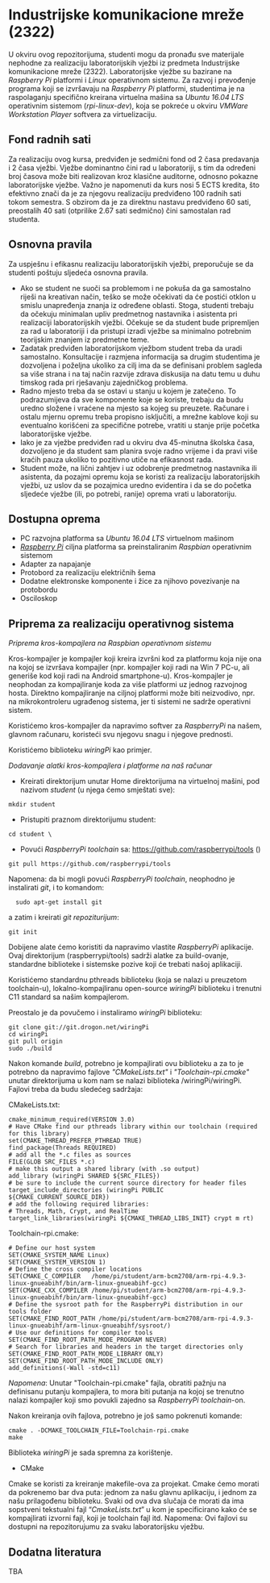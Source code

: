 # Industrijske komunikacione mreže (2322)
U okviru ovog repozitorijuma, studenti mogu da pronađu sve materijale nephodne za realizaciju laboratorijskih vježbi iz predmeta Industrijske komunikacione mreže (2322). Laboratorijske vježbe su bazirane na *Raspberry Pi* platformi i *Linux* operativnom sistemu. Za razvoj i prevođenje programa koji se izvršavaju na *Raspberry Pi* platformi, studentima je na raspolaganju specifično kreirana virtuelna mašina sa *Ubuntu 16.04 LTS* operativnim sistemom (*rpi-linux-dev*), koja se pokreće u okviru *VMWare Workstation Player* softvera za virtuelizaciju.

## Fond radnih sati
Za realizaciju ovog kursa, predviđen je sedmični fond od 2 časa predavanja i 2 časa vježbi. Vježbe dominantno čini rad u laboratoriji, s tim da određeni broj časova može biti realizovan kroz klasične auditorne, odnosno pokazne laboratorijske vježbe. Važno je napomenuti da kurs nosi 5 ECTS kredita, što efektivno znači da je za njegovu realizaciju predviđeno 100 radnih sati tokom semestra. S obzirom da je za direktnu nastavu predviđeno 60 sati, preostalih 40 sati (otprilike 2.67 sati sedmično) čini samostalan rad studenta.

## Osnovna pravila
Za uspješnu i efikasnu realizaciju laboratorijskih vježbi, preporučuje se da studenti poštuju sljedeća osnovna pravila.

* Ako se student ne suoči sa problemom i ne pokuša da ga samostalno riješi na kreativan način, teško se može očekivati da će postići otklon u smislu unapređenja znanja iz određene oblasti. Stoga, studenti trebaju da očekuju minimalan upliv predmetnog nastavnika i asistenta pri realizaciji laboratorijskih vježbi. Očekuje se da student bude pripremljen za rad u laboratoriji i da pristupi izradi vježbe sa minimalno potrebnim teorijskim znanjem iz predmetne teme.
* Zadatak predviđen laboratorijskom vježbom student treba da uradi samostalno. Konsultacije i razmjena informacija sa drugim studentima je dozvoljena i poželjna ukoliko za cilj ima da se definisani problem sagleda sa više strana i na taj način razvije zdrava diskusija na datu temu u duhu timskog rada pri rješavanju zajedničkog problema.
* Radno mjesto treba da se ostavi u stanju u kojem je zatečeno. To podrazumijeva da sve komponente koje se koriste, trebaju da budu uredno složene i vraćene na mjesto sa kojeg su preuzete. Računare i ostalu mjernu opremu treba propisno isključiti, a mrežne kablove koji su eventualno korišćeni za specifične potrebe, vratiti u stanje prije početka laboratorijske vježbe.
* Iako je za vježbe predviđen rad u okviru dva 45-minutna školska časa, dozvoljeno je da student sam planira svoje radno vrijeme i da pravi više kraćih pauza ukoliko to pozitivno utiče na efikasnost rada.
* Student može, na lični zahtjev i uz odobrenje predmetnog nastavnika ili asistenta, da pozajmi opremu koja se koristi za realizaciju laboratorijskih vježbi, uz uslov da se pozajmica uredno evidentira i da se do početka sljedeće vježbe (ili, po potrebi, ranije) oprema vrati u laboratoriju.

## Dostupna oprema
- PC razvojna platforma sa *Ubuntu 16.04 LTS* virtuelnom mašinom
- [*Raspberry Pi*](https://www.raspberrypi.org/) ciljna platforma sa preinstaliranim *Raspbian* operativnim sistemom
- Adapter za napajanje
- Protobord za realizaciju električnih šema
- Dodatne elektronske komponente i žice za njihovo povezivanje na protobordu
- Osciloskop

## Priprema za realizaciju operativnog sistema

*Priprema kros-kompajlera na Raspbian operativnom sistemu*

Kros-kompajler je kompajler koji kreira izvršni kod za platformu koja nije ona na kojoj se izvršava kompajler (npr. kompajler koji radi na Win 7 PC-u, ali generiše kod koji radi na Android smartphone-u). Kros-kompajler je neophodan za kompajliranje koda za više platformi uz jednog razvojnog hosta. Direktno kompajliranje na ciljnoj platformi može biti neizvodivo, npr. na mikrokontroleru ugrađenog sistema, jer ti sistemi ne sadrže operativni sistem.

Koristićemo kros-kompajler da napravimo softver za *RaspberryPi* na našem, glavnom računaru, koristeći svu njegovu snagu i njegove prednosti.

Koristićemo biblioteku *wiringPi* kao primjer. 

*Dodavanje alatki kros-kompajlera i platforme na naš računar*

-	Kreirati direktorijum unutar Home direktorijuma na virtuelnoj mašini, pod nazivom *student* (u njega ćemo smještati sve):
   ```
   mkdir student
   ```
-	Pristupiti praznom direktorijumu student:
  ```
  cd student \
  ```
-	Povući *RaspberryPi toolchain* sa: https://github.com/raspberrypi/tools ()
  ```
  git pull https://github.com/raspberrypi/tools 
  ```
  Napomena: da bi mogli povući *RaspberryPi toolchain*, neophodno je instalirati *git*, i to komandom:
   ```
     sudo apt-get install git
   ```
   a zatim i kreirati *git repoziturijum*:
   ```
   git init
   ```
  
  
Dobijene alate ćemo koristiti da napravimo vlastite *RaspberryPi* aplikacije. Ovaj direktorijum (raspberrypi/tools) sadrži alatke za build-ovanje, standardne biblioteke i sistemske pozive koji će trebati našoj aplikaciji.

Koristićemo standardnu pthreads biblioteku (koja se nalazi u preuzetom toolchain-u), lokalno-kompajliranu open-source *wiringPi* biblioteku i trenutni C11 standard sa našim kompajlerom.

Preostalo je da povučemo i instaliramo *wiringPi* biblioteku:
  ```
  git clone git://git.drogon.net/wiringPi
  cd wiringPi
  git pull origin
  sudo ./build
  ```

Nakon komande *build*, potrebno je kompajlirati ovu biblioteku a za to je potrebno da napravimo fajlove *"CMakeLists.txt"* i *"Toolchain-rpi.cmake"* unutar direktorijuma u kom nam se nalazi biblioteka /wiringPi/wiringPi. Fajlovi treba da budu sledećeg sadržaja:

CMakeLists.txt:

```
cmake_minimum_required(VERSION 3.0)
# Have CMake find our pthreads library within our toolchain (required for this library)
set(CMAKE_THREAD_PREFER_PTHREAD TRUE)
find_package(Threads REQUIRED)
# add all the *.c files as sources
FILE(GLOB SRC_FILES *.c)
# make this output a shared library (with .so output)
add_library (wiringPi SHARED ${SRC_FILES})
# be sure to include the current source directory for header files
target_include_directories (wiringPi PUBLIC ${CMAKE_CURRENT_SOURCE_DIR})
# add the following required libraries:
# Threads, Math, Crypt, and RealTime
target_link_libraries(wiringPi ${CMAKE_THREAD_LIBS_INIT} crypt m rt)
```

Toolchain-rpi.cmake:

```
# Define our host system
SET(CMAKE_SYSTEM_NAME Linux)
SET(CMAKE_SYSTEM_VERSION 1)
# Define the cross compiler locations
SET(CMAKE_C_COMPILER   /home/pi/student/arm-bcm2708/arm-rpi-4.9.3-linux-gnueabihf/bin/arm-linux-gnueabihf-gcc)
SET(CMAKE_CXX_COMPILER /home/pi/student/arm-bcm2708/arm-rpi-4.9.3-linux-gnueabihf/bin/arm-linux-gnueabihf-gcc)
# Define the sysroot path for the RaspberryPi distribution in our tools folder 
SET(CMAKE_FIND_ROOT_PATH /home/pi/student/arm-bcm2708/arm-rpi-4.9.3-linux-gnueabihf/arm-linux-gnueabihf/sysroot/)
# Use our definitions for compiler tools
SET(CMAKE_FIND_ROOT_PATH_MODE_PROGRAM NEVER)
# Search for libraries and headers in the target directories only
SET(CMAKE_FIND_ROOT_PATH_MODE_LIBRARY ONLY)
SET(CMAKE_FIND_ROOT_PATH_MODE_INCLUDE ONLY)
add_definitions(-Wall -std=c11)
```

*Napomena*: Unutar "Toolchain-rpi.cmake" fajla, obratiti pažnju na definisanu putanju kompajlera, to mora biti putanja na kojoj se trenutno nalazi kompajler koji smo povukli zajedno sa *RaspberryPi toolchain*-on.

Nakon kreiranja ovih fajlova, potrebno je još samo pokrenuti komande:

```
cmake . -DCMAKE_TOOLCHAIN_FILE=Toolchain-rpi.cmake
make
```

Biblioteka *wiringPi* je sada spremna za korištenje.

- CMake 

Cmake se koristi za kreiranje makefile-ova za projekat. Cmake ćemo morati da pokrenemo bar dva puta: jednom za našu glavnu aplikaciju, i jednom za našu prilagođenu biblioteku. Svaki od ova dva slučaja će morati da ima sopstveni tekstualni fajl “*CmakeLists.txt*” u kom je specificirano kako će se kompajlirati izvorni fajl, koji je toolchain fajl itd.
Napomena: Ovi fajlovi su dostupni na repozitorujumu za svaku laboratorijsku vježbu.


## Dodatna literatura
TBA
